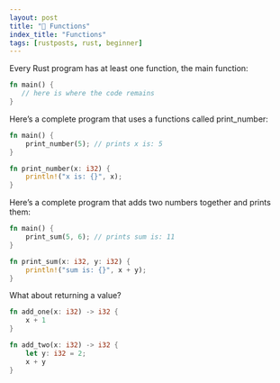 ```yaml
---
layout: post
title: "📜 Functions"
index_title: "Functions"
tags: [rustposts, rust, beginner]
---
```


Every Rust program has at least one function, the main function:

```rust
fn main() {
   // here is where the code remains
}
````

Here’s a complete program that uses a functions called print_number:

```rust
fn main() {
    print_number(5); // prints x is: 5
}

fn print_number(x: i32) {
    println!("x is: {}", x);
}
```

Here’s a complete program that adds two numbers together and prints them:

```rust
fn main() {
    print_sum(5, 6); // prints sum is: 11
}

fn print_sum(x: i32, y: i32) {
    println!("sum is: {}", x + y);
}
```

What about returning a value?

```rust
fn add_one(x: i32) -> i32 {
    x + 1
}

fn add_two(x: i32) -> i32 {
    let y: i32 = 2;
    x + y
}
```


